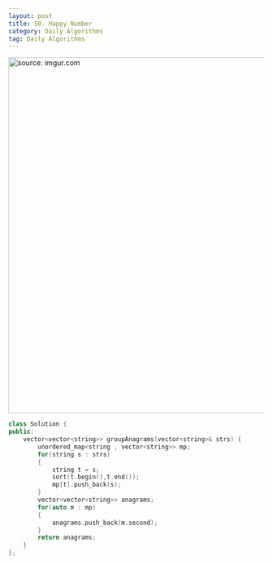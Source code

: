 ```yaml
---
layout: post
title: 50. Happy Number
category: Daily Algorithms
tag: Daily Algorithms
---
```


<a href="https://postimg.cc/dh96XVxh"><img src="https://i.postimg.cc/MpCLnc0m/Capture.jpg" width="700px" title="source: imgur.com" /><a>

```c++
class Solution {
public:
    vector<vector<string>> groupAnagrams(vector<string>& strs) {
        unordered_map<string , vector<string>> mp;
        for(string s : strs)
        {
            string t = s;
            sort(t.begin(),t.end());
            mp[t].push_back(s);
        }
        vector<vector<string>> anagrams;
        for(auto m : mp)
        {
            anagrams.push_back(m.second);
        }
        return anagrams;
    }
};
```
